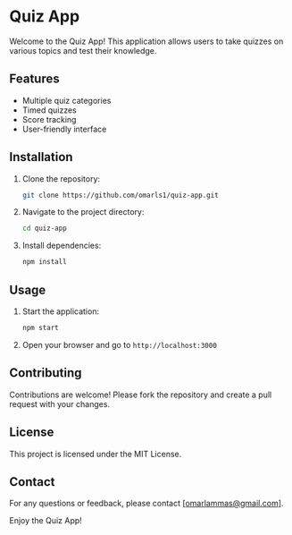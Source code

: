 # Quiz App

Welcome to the Quiz App! This application allows users to take quizzes on various topics and test their knowledge.

## Features

- Multiple quiz categories
- Timed quizzes
- Score tracking
- User-friendly interface

## Installation

1. Clone the repository:
   ```bash
   git clone https://github.com/omarls1/quiz-app.git
   ```
2. Navigate to the project directory:
   ```bash
   cd quiz-app
   ```
3. Install dependencies:
   ```bash
   npm install
   ```
## Usage

1. Start the application:
   ```bash
   npm start
   ```
2. Open your browser and go to `http://localhost:3000`

## Contributing

Contributions are welcome! Please fork the repository and create a pull request with your changes.

## License

This project is licensed under the MIT License.

## Contact

For any questions or feedback, please contact [omarlammas@gmail.com].

Enjoy the Quiz App!